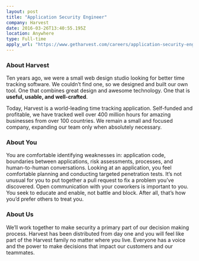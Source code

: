 ```yaml
---
layout: post 
title: "Application Security Engineer" 
company: Harvest
date: 2016-03-26T13:40:55.195Z 
location: Anywhere
type: Full-time
apply_url: "https://www.getharvest.com/careers/application-security-engineer"
---
```


### About Harvest

Ten years ago, we were a small web design studio looking for better time tracking software. We couldn’t find one, so we designed and built our own tool. One that combines great design and awesome technology. One that is **useful, usable, and well-crafted**.

Today, Harvest is a world-leading time tracking application. Self-funded and profitable, we have tracked well over 400 million hours for amazing businesses from over 100 countries. We remain a small and focused company, expanding our team only when absolutely necessary.

### About You

You are comfortable identifying weaknesses in: application code, boundaries between applications, risk assessments, processes, and human-to-human conversations. Looking at an application, you feel comfortable planning and conducting targeted penetration tests. It’s not unusual for you to put together a pull request to fix a problem you’ve discovered. Open communication with your coworkers is important to you. You seek to educate and enable, not battle and block. After all, that’s how you’d prefer others to treat you.

### About Us

We’ll work together to make security a primary part of our decision making process. Harvest has been distributed from day one and you will feel like part of the Harvest family no matter where you live. Everyone has a voice and the power to make decisions that impact our customers and our teammates.